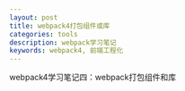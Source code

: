 ```yaml
---
layout: post
title: webpack4打包组件或库
categories: tools
description: webpack学习笔记
keywords: webpack4, 前端工程化 
---
```



webpack4学习笔记四：webpack打包组件和库



